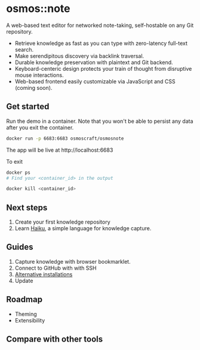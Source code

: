 # osmos::note

A web-based text editor for networked note-taking, self-hostable on any Git repository.

- Retrieve knowledge as fast as you can type with zero-latency full-text search.
- Make serendipitous discovery via backlink traversal.
- Durable knowledge preservation with plaintext and Git backend.
- Keyboard-centeric design protects your train of thought from disruptive mouse interactions.
- Web-based frontend easily customizable via JavaScript and CSS (coming soon).

## Get started

Run the demo in a container. Note that you won't be able to persist any data after you exit the container.

```sh
docker run -p 6683:6683 osmoscraft/osmosnote
```

The app will be live at http://localhost:6683

To exit

```sh
docker ps
# Find your <container_id> in the output

docker kill <container_id>
```

## Next steps

1. Create your first knowledge repository
2. Learn [Haiku](docs/haiku-language-reference.md), a simple language for knowledge capture.

## Guides

1. Capture knowledge with browser bookmarklet.
2. Connect to GitHub with with SSH
3. [Alternative installations](docs/alternative-installations.md)
4. Update

## Roadmap

- Theming
- Extensibility

## Compare with other tools
